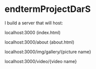 # endtermProjectDarS
I build a server that will host:

localhost:3000 (index.html)

localhost:3000/about (about.html)

localhost:3000/img/gallery/{picture name}

localhost:3000/video/{video name}
